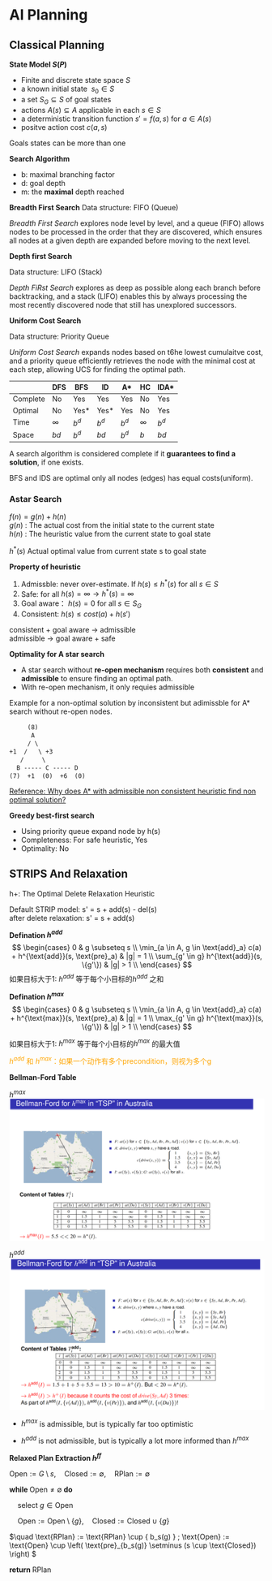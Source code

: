 # AI Planning

## Classical Planning
**State Model $S(P)$**
- Finite and discrete state space $S$
- a known initial state  $\ s_0 \in S$
- a set $S_G \subseteq S$ of goal states
- actions $A(s) \subseteq A$ applicable in each $s \in S$
- a deterministic transition function $s' = f(a,s)$ for $a \in A(s)$
- positve action cost $c(a,s)$

Goals states can be more than one

**Search Algorithm**
- b: maximal branching factor
- d: goal depth
- m: the **maximal** depth reached

**Breadth First Search**
Data structure: FIFO (Queue)

*Breadth First Search* explores node level by level, and a queue (FIFO) allows nodes to be processed in the order that they are discovered, which ensures all nodes at a given depth are expanded before moving to the next level.


**Depth first Search**

Data structure: LIFO (Stack)

*Depth FiRst Search* explores as deep as possible along each branch before backtracking, and a stack (LIFO) enables this by always processing the most recently discovered node that still has unexplored successors.


**Uniform Cost Search**

Data structure: Priority Queue

*Uniform Cost Search* expands nodes based on t6he lowest cumulaitve cost, and a priority queue efficiently retrieves the node with the minimal cost at each step, allowing UCS for finding the optimal path.





|          | DFS   | BFS  | ID    | A*    | HC    | IDA*  |
|----------|-------|-------|-------|-------|-------|-------|
| Complete | No    | Yes   | Yes   | Yes   | No    | Yes   |
| Optimal  | No    | Yes*  | Yes*  | Yes   | No    | Yes   |
| Time     | $∞$  | $b^d$ | $b^d$ | $b^d$ | $∞$   | $b^d$ |
| Space    | $bd$  | $b^d$ | $bd$  | $b^d$ | $b$   | $b  d$|

A search algorithm is considered complete if it **guarantees to find a solution**, if one exists.

BFS and IDS are optimal only all nodes (edges) has equal costs(uniform).

### **Astar Search**

$f(n) = g(n) + h(n)$\
$g(n)$ : The actual cost from the initial state to the current state\
$h(n)$ : The heuristic value from the current state to goal state

$h^*(s)$ Actual optimal value from current state s to goal state 

**Property of heuristic**
1. Admissble: never over-estimate. If $h(s) \leq h^*(s)$ for all $s \in S$ 
2. Safe: for all $h(s) = \infty \rightarrow h^*(s) = \infty$
3. Goal aware： $h(s) = 0$ for all $s\in S_G$
4. Consistent: $h(s) \leq cost(a) + h(s')$ 

consistent + goal aware $\rightarrow$ admissible\
admissible $\rightarrow$ goal aware + safe

**Optimality for A star search**
- A star search without **re-open mechanism** requires both **consistent** and **admissible** to ensure finding an optimal path.
- With re-open mechanism, it only requies admissible

Example for a non-optimal solution by inconsistent but adimissble for A* search without re-open nodes.
```
     (8)
      A
     / \
+1  /   \ +3
   /     \   
  B ----- C ----- D
(7)  +1  (0)  +6  (0)
```
[Reference: Why does A* with admissible non consistent heuristic find non optimal solution?](https://stackoverflow.com/questions/51684682/why-does-a-with-admissible-non-consistent-heuristic-find-non-optimal-solution)

**Greedy best-first search**
- Using priority queue expand node by h(s)
- Completeness: For safe heuristic, Yes
- Optimality: No

## STRIPS And Relaxation
h+: The Optimal Delete Relaxation Heuristic

Default STRIP model: s' = s + add(s) - del(s)\
after delete relaxation: s' = s + add(s)


**Defination $h^{add}$**
$$
\begin{cases}
0 & g \subseteq s \\
\min_{a \in A, g \in \text{add}_a} c(a) + h^{\text{add}}(s, \text{pre}_a) & |g| = 1 \\
\sum_{g' \in g} h^{\text{add}}(s, \{g'\}) & |g| > 1 \\
\end{cases}
$$
如果目标大于1: $h^{add}$ 等于每个小目标的$h^{add}$ 之和

**Defination $h^{max}$**
$$
\begin{cases}
0 & g \subseteq s \\
\min_{a \in A, g \in \text{add}_a} c(a) + h^{\text{max}}(s, \text{pre}_a) & |g| = 1 \\
\max_{g' \in g} h^{\text{max}}(s, \{g'\}) & |g| > 1 \\
\end{cases}
$$

如果目标大于1: $h^{max}$ 等于每个小目标的$h^{max}$ 的最大值

<span style="color: orange;">

$h^{add}$ 和 $h^{max}$：如果一个动作有多个precondition，则视为多个g

</span>


**Bellman-Ford Table**

$h^{max}$
![alt text](image.png)

$h^{add}$
![alt text](image-1.png)

- $h^{max}$ is admissible, but is typically far too optimistic

- $h^{add}$ is not admissible, but is typically a lot more informed than $h^{max}$

**Relaxed Plan Extraction $h^{ff}$**

$\text{Open} := G \setminus s, \quad \text{Closed} := \emptyset, \quad \text{RPlan} := \emptyset$

$\textbf{while} \; \text{Open} \neq \emptyset \; \textbf{do}$

$\quad \text{select } g \in \text{Open}$

$\quad \text{Open} := \text{Open} \setminus \{g\}, \quad \text{Closed} := \text{Closed} \cup \{g\}$

$\quad \text{RPlan} := \text{RPlan} \cup \{ b_s(g) \} ; \text{Open} := \text{Open} \cup \left( \text{pre}_{b_s(g)} \setminus (s \cup \text{Closed}) \right)
$

$\textbf{return } \text{RPlan}$


